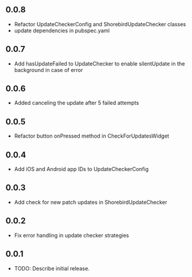 ## 0.0.8

* Refactor UpdateCheckerConfig and ShorebirdUpdateChecker classes
* update dependencies in pubspec.yaml

## 0.0.7

* Add hasUpdateFailed to UpdateChecker to enable silentUpdate in the background in case of error

## 0.0.6

* Added canceling the update after 5 failed attempts

## 0.0.5

* Refactor button onPressed method in CheckForUpdatesWidget

## 0.0.4

* Add iOS and Android app IDs to UpdateCheckerConfig

## 0.0.3

* Add check for new patch updates in ShorebirdUpdateChecker

## 0.0.2

* Fix error handling in update checker strategies

## 0.0.1

* TODO: Describe initial release.
